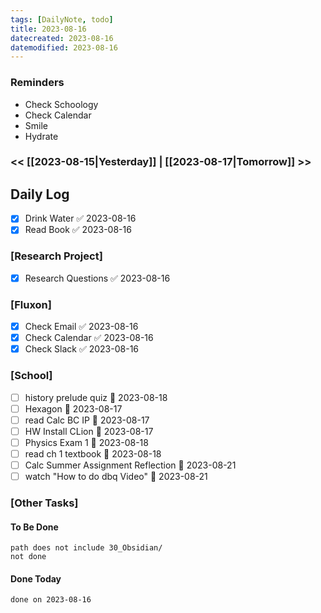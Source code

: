 ```yaml
---
tags: [DailyNote, todo]
title: 2023-08-16
datecreated: 2023-08-16
datemodified: 2023-08-16
---
```


### Reminders
- Check Schoology
- Check Calendar
- Smile
- Hydrate

### << [[2023-08-15|Yesterday]] | [[2023-08-17|Tomorrow]] >>

## Daily Log

- [x] Drink Water ✅ 2023-08-16
- [x] Read Book ✅ 2023-08-16

### [Research Project]

 - [x] Research Questions ✅ 2023-08-16

### [Fluxon]


- [x] Check Email ✅ 2023-08-16
- [x] Check Calendar ✅ 2023-08-16
- [x] Check Slack ✅ 2023-08-16

### [School]

- [ ] history prelude quiz 📅 2023-08-18 
- [ ] Hexagon 📅 2023-08-17 
- [ ] read Calc BC IP 📅 2023-08-17 
- [ ] HW Install CLion 📅 2023-08-17 
- [ ] Physics Exam 1 📅 2023-08-18 
- [ ] read ch 1 textbook 📅 2023-08-18 
- [ ] Calc Summer Assignment Reflection 📅 2023-08-21 
- [ ] watch "How to do dbq Video" 📅 2023-08-21 

### [Other Tasks]

#### To Be Done

```tasks
path does not include 30_Obsidian/
not done
```

#### Done Today

```tasks
done on 2023-08-16
```
